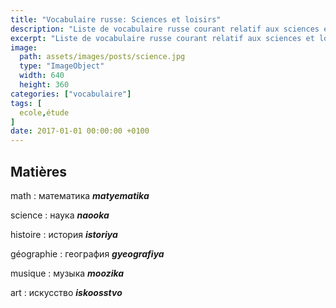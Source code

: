 ```yaml
---
title: "Vocabulaire russe: Sciences et loisirs"
description: "Liste de vocabulaire russe courant relatif aux sciences et loisirs."
excerpt: "Liste de vocabulaire russe courant relatif aux sciences et loisirs."
image:
  path: assets/images/posts/science.jpg
  type: "ImageObject"
  width: 640
  height: 360
categories: ["vocabulaire"]
tags: [
  ecole,étude
]
date: 2017-01-01 00:00:00 +0100
---
```


## Matières

math
: математика
*__matyematika__*

science
: наука
*__naooka__*

histoire
: история
*__istoriya__*

géographie
: география
*__gyeografiya__*

musique
: музыка
*__moozika__*

art
: искусство
*__iskoosstvo__*
